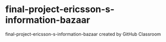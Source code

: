 # final-project-ericsson-s-information-bazaar
final-project-ericsson-s-information-bazaar created by GitHub Classroom
